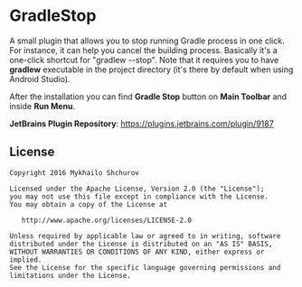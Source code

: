 # GradleStop
A small plugin that allows you to stop running Gradle process in one click.
For instance, it can help you cancel the building process. Basically it's a one-click shortcut for "gradlew --stop".
Note that it requires you to have **gradlew** executable in the project directory (it's there by default when using Android Studio).

After the installation you can find **Gradle Stop** button on **Main Toolbar** and inside **Run Menu**.

**JetBrains Plugin Repository**: https://plugins.jetbrains.com/plugin/9187

License
-------

    Copyright 2016 Mykhailo Shchurov

    Licensed under the Apache License, Version 2.0 (the "License");
    you may not use this file except in compliance with the License.
    You may obtain a copy of the License at

       http://www.apache.org/licenses/LICENSE-2.0

    Unless required by applicable law or agreed to in writing, software
    distributed under the License is distributed on an "AS IS" BASIS,
    WITHOUT WARRANTIES OR CONDITIONS OF ANY KIND, either express or implied.
    See the License for the specific language governing permissions and
    limitations under the License.
